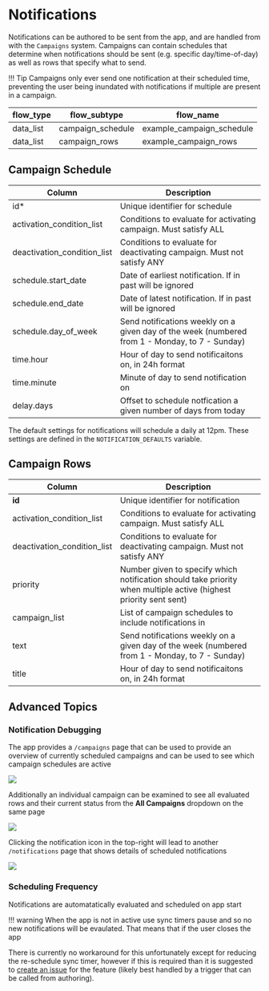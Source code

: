 #  Notifications

Notifications can be authored to be sent from the app, and are handled from with the `Campaigns` system. Campaigns can contain schedules that determine when notifications should be sent (e.g. specific day/time-of-day) as well as rows that specify what to send. 

!!! Tip
    Campaigns only ever send one notification at their scheduled time, preventing the user being inundated with notifications if multiple are present in a campaign.

| flow_type | flow_subtype      | flow_name |
| --------- | ------------      | --------- |
|data_list	| campaign_schedule	| example_campaign_schedule |
|data_list	| campaign_rows	    | example_campaign_rows |

## Campaign Schedule

| Column            | Description |
| -----------     | ----------- |
| id*                            | Unique identifier for schedule |
| activation_condition_list     | Conditions to evaluate for activating campaign. Must satisfy ALL |
| deactivation_condition_list   | Conditions to evaluate for deactivating campaign. Must not satisfy ANY |
| schedule.start_date           | Date of earliest notification. If in past will be ignored |
| schedule.end_date             | Date of latest notification. If in past will be ignored |
| schedule.day_of_week          | Send notifications weekly on a given day of the week (numbered from 1 - Monday, to 7 - Sunday) |
| time.hour                     | Hour of day to send notificaitons on, in 24h format       |
| time.minute                   | Minute of day to send notification on |
| delay.days                    | Offset to schedule notfication a given number of days from today |

The default settings for notifications will schedule a daily at 12pm. These settings are defined in the `NOTIFICATION_DEFAULTS` variable.

## Campaign Rows

| Column            | Description |
| -----------     | ----------- |
| **id**                            | Unique identifier for notification |
| activation_condition_list     | Conditions to evaluate for activating campaign. Must satisfy ALL |
| deactivation_condition_list   | Conditions to evaluate for deactivating campaign. Must not satisfy ANY |
| priority           | Number given to specify which notification should take priority when multiple active (highest priority sent sent) |
| campaign_list             | List of campaign schedules to include notifications in |
| text          | Send notifications weekly on a given day of the week (numbered from 1 - Monday, to 7 - Sunday) |
| title                     | Hour of day to send notificaitons on, in 24h format       |

## Advanced Topics

### Notification Debugging
The app provides a `/campaigns` page that can be used to provide an overview of currently scheduled campaigns and can be used to see which campaign schedules are active

![](./_images/notifications-campaigns-screen.png)

Additionally an individual campaign can be examined to see all evaluated rows and their current status from the **All Campaigns** dropdown on the same page

![](_images/notifications-campaign-dropdown.png)

Clicking the notification icon in the top-right will lead to another `/notifications` page that shows details of scheduled notifications

![](./_images/notifications-debug-screen.png)


### Scheduling Frequency
Notifications are automatatically evaluated and scheduled on app start

!!! warning
    When the app is not in active use sync timers pause and so no new notifications will be evaulated. That means that if the user closes the app 

There is currently no workaround for this unfortunately except for reducing the re-schedule sync timer, however if this is required than it is suggested to [create an issue](https://github.com/IDEMSInternational/parenting-app-ui/issues/new/choose) for the feature (likely best handled by a trigger that can be called from authoring).